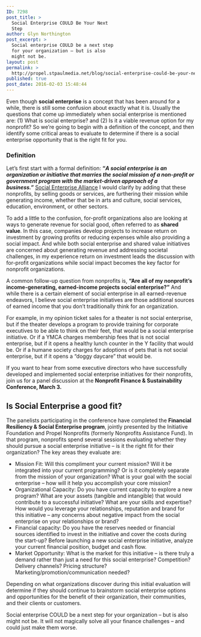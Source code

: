 ```yaml
---
ID: 7298
post_title: >
  Social Enterprise COULD Be Your Next
  Step
author: Glyn Northington
post_excerpt: >
  Social enterprise COULD be a next step
  for your organization – but is also
  might not be.
layout: post
permalink: >
  http://propel.stpaulmedia.net/blog/social-enterprise-could-be-your-next-step/
published: true
post_date: 2016-02-03 15:48:44
---
```

Even though <strong>social enterprise</strong> is a concept that has been around for a while, there is still some confusion about exactly what it is. Usually the questions that come up immediately when social enterprise is mentioned are: (1) What is social enterprise? and (2) Is it a viable revenue option for my nonprofit? So we’re going to begin with a definition of the concept, and then identify some critical areas to evaluate to determine if there is a social enterprise opportunity that is the right fit for you.
<h3>Definition</h3>
Let’s first start with a formal definition: <strong>“</strong><strong><em>A social enterprise is an organization or initiative that marries the social mission of a non-profit or government program with the market-driven approach of a business.”</em></strong> <a href="https://socialenterprise.us/about/social-enterprise/" target="_blank" rel="noopener">Social Enterprise Alliance</a><em> </em>I would clarify by adding that these nonprofits, by selling goods or services, are furthering their mission while generating income, whether that be in arts and culture, social services, education, environment, or other sectors.

To add a little to the confusion, for-profit organizations also are looking at ways to generate revenue for social good, often referred to as <strong>shared value</strong>. In this case, companies develop projects to increase return on investment by growing profits or reducing expenses while also providing a social impact. And while both social enterprise and shared value initiatives are concerned about generating revenue and addressing societal challenges, in my experience return on investment leads the discussion with for-profit organizations while social impact becomes the key factor for nonprofit organizations.

A common follow-up question from nonprofits is, <strong>“Are all of my nonprofit’s income-generating, earned-income projects social enterprise?”</strong> And while there is a certain element of social enterprise in all earned-revenue endeavors, I believe social enterprise initiatives are those additional sources of earned income that you don’t traditionally think for an organization.

For example, in my opinion ticket sales for a theater is not social enterprise, but if the theater develops a program to provide training for corporate executives to be able to think on their feet, that would be a social enterprise initiative. Or if a YMCA charges membership fees that is not social enterprise, but if it opens a healthy lunch counter in the Y facility that would be. Or if a humane society charges for adoptions of pets that is not social enterprise, but if it opens a “doggy daycare” that would be.

If you want to hear from some executive directors who have successfully developed and implemented social enterprise initiatives for their nonprofits, join us for a panel discussion at the <strong>Nonprofit Finance &amp; Sustainability Conference, March 3.  </strong>
<h2>Is Social Enterprise a good fit?</h2>
The panelists participating in the conference have completed the <strong>Financial Resiliency &amp; Social Enterprise program</strong>, jointly presented by the Initiative Foundation and Propel Nonprofits (formerly Nonprofits Assistance Fund). In that program, nonprofits spend several sessions evaluating whether they should pursue a social enterprise initiative – is it the right fit for their organization? The key areas they evaluate are:
<ul>
 	<li>Mission Fit: Will this compliment your current mission? Will it be integrated into your current programming? Or is it completely separate from the mission of your organization? What is your goal with the social enterprise – how will it help you accomplish your core mission?</li>
 	<li>Organizational Capacity: Do you have current capacity to explore a new program? What are your assets (tangible and intangible) that would contribute to a successful initiative? What are your skills and expertise? How would you leverage your relationships, reputation and brand for this initiative – any concerns about negative impact from the social enterprise on your relationships or brand?</li>
 	<li>Financial capacity: Do you have the reserves needed or financial sources identified to invest in the initiative and cover the costs during the start-up? Before launching a new social enterprise initiative, analyze your current financial position, budget and cash flow.</li>
 	<li>Market Opportunity: What is the market for this initiative – is there truly a demand rather than just a need for this social enterprise? Competition? Delivery channels? Pricing structure? Marketing/promotion/communication needed?</li>
</ul>
Depending on what organizations discover during this initial evaluation will determine if they should continue to brainstorm social enterprise options and opportunities for the benefit of their organization, their communities, and their clients or customers.

Social enterprise COULD be a next step for your organization – but is also might not be. It will not magically solve all your finance challenges – and could just make them worse.